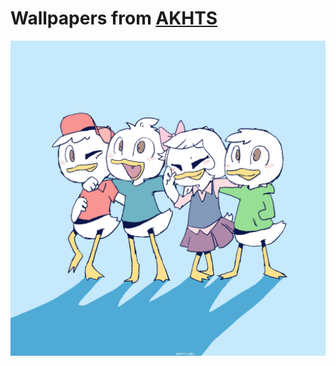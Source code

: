 # Wallpapers from [AKHTS]

[![DuckTales Finale](wallpapers/ducktales-finale.jpg)](https://bloggingboutburgers.tumblr.com/image/645856359657717761)

[AKHTS]: https://akhts.carrd.co
